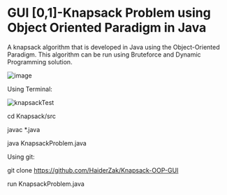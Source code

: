 # GUI [0,1]-Knapsack Problem using Object Oriented Paradigm in Java
A knapsack algorithm that is developed in Java using the Object-Oriented Paradigm. This algorithm can be run using Bruteforce and Dynamic Programming solution.

![image](https://user-images.githubusercontent.com/37321974/111020683-b382ed80-8395-11eb-93ec-3f19879a24e1.png)

Using Terminal:

![knapsackTest](https://user-images.githubusercontent.com/37321974/111015474-eec1f400-8376-11eb-8bf8-e40c9acb54b0.PNG)

cd Knapsack/src

javac *.java

java KnapsackProblem.java

Using git:

git clone https://github.com/HaiderZak/Knapsack-OOP-GUI

run KnapsackProblem.java

